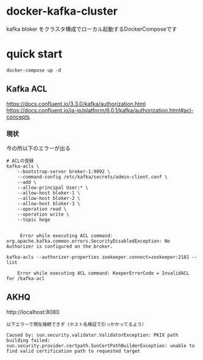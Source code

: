 # docker-kafka-cluster

kafka bloker をクラスタ構成でローカル起動するDockerComposeです

# quick start

`docker-compose up -d`


## Kafka ACL
https://docs.confluent.io/3.3.0/kafka/authorization.html
https://docs.confluent.io/ja-jp/platform/6.0.1/kafka/authorization.html#acl-concepts

### 現状
今の所以下のエラーが出る

```
# ACLの登録
kafka-acls \
    --bootstrap-server broker-1:9092 \
    --command-config /etc/kafka/secrets/admin-client.conf \
    --add \
    --allow-principal User:* \
    --allow-host bloker-1 \
    --allow-host bloker-2 \
    --allow-host bloker-3 \
    --operation read \
    --operation write \
    --topic hoge
    
    
     Error while executing ACL command: org.apache.kafka.common.errors.SecurityDisabledException: No Authorizer is configured on the broker.
 ```

```
kafka-acls --authorizer-properties zookeeper.connect=zookeeper:2181 --list

    Error while executing ACL command: KeeperErrorCode = InvalidACL for /kafka-acl
```

## AKHQ

http://localhost:8080

```
以下エラーで現在接続できず（ホスト名検証で引っかかってるよう）

Caused by: sun.security.validator.ValidatorException: PKIX path building failed: sun.security.provider.certpath.SunCertPathBuilderException: unable to find valid certification path to requested target
```
